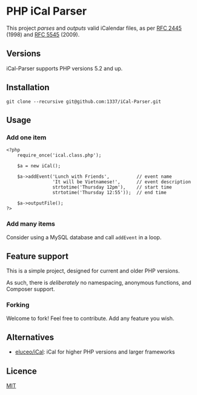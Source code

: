 # PHP iCal Parser

This project *parses* and *outputs* valid iCalendar files, as per 
[RFC 2445](https://tools.ietf.org/html/rfc2445) (1998) and 
[RFC 5545](https://tools.ietf.org/html/rfc5545) (2009).

## Versions

iCal-Parser supports PHP versions 5.2 and up.


## Installation

```
git clone --recursive git@github.com:1337/iCal-Parser.git
```


## Usage

### Add one item

    <?php
        require_once('ical.class.php');

        $a = new iCal();

        $a->addEvent('Lunch with Friends',          // event name
                     'It will be Vietnamese!',      // event description
                     strtotime('Thursday 12pm'),    // start time
                     strtotime('Thursday 12:55'));  // end time

        $a->outputFile();
    ?>

### Add many items

Consider using a MySQL database and call `addEvent` in a loop.


## Feature support

This is a simple project, designed for current and older PHP versions. 

As such, there is *deliberately* no namespacing, anonymous functions, and Composer support.

### Forking

Welcome to fork! Feel free to contribute. Add any feature you wish.


## Alternatives

* [eluceo/iCal](https://github.com/eluceo/iCal/): iCal for higher PHP versions and larger frameworks


## Licence

[MIT](LICENSE)